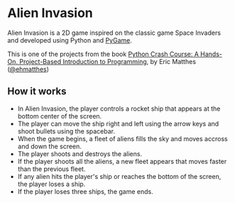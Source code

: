 # Alien Invasion
Alien Invasion is a 2D game inspired on the classic game Space Invaders and developed using Python and [PyGame](https://www.pygame.org/news).

This is one of the projects from the book [Python Crash Course: A Hands-On, Project-Based Introduction to Programming](https://www.amazon.com/Python-Crash-Course-Hands-Project-Based/dp/1593276036), by Eric Matthes ([@ehmatthes](https://twitter.com/ehmatthes/))

## How it works
- In Alien Invasion, the player controls a rocket ship that appears at the bottom center of the screen.
- The player can move the ship right and left using the arrow keys and shoot bullets using the spacebar.
- When the game begins, a fleet of aliens fills the sky and moves accross and down the screen.
- The player shoots and destroys the aliens.
- If the player shoots all the aliens, a new fleet appears that moves faster than the previous fleet.
- If any alien hits the player's ship or reaches the bottom of the screen, the player loses a ship.
- If the player loses three ships, the game ends.